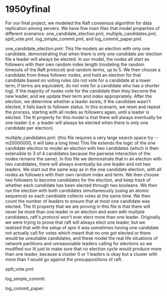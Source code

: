 # 1950yfinal

For our final project, we modeled the Raft consensus algorithm for data replication among servers. We have five main files that model properties of different scenarios: one_candidate_election.pml, multiple_candidates.pml, split_vote.pml, log_simple_commit.pml, and log_commit_paper.pml.

one_candidate_election.pml:
	This file models an election with only one candidate, demonstrating that when there is only one candidate per election file a leader will always be elected. In our model, the nodes all start as followers with their own random index length (modeling the random timeouts of the Raft protocol) and random terms, up to 5. We then choose a candidate from these follower nodes, and hold an election for that candidate based on voting rules (do not vote for a candidate at a lower term; if terms are equivalent, do not vote for a candidate who has a shorter log). If the majority of nodes vote for the candidate then they become the new leader, and we update their term and index appropriately. 
	After the election, we determine whether a leader exists; if the candidate wasn't elected, it falls back to follower status. In this scenario, we reset and repeat the process, starting with all nodes as followers again, until a leader is elected. The ltl property for this model is that there will always eventually be one leader (i.e. a leader will always be elected when there is only one candidate per election).

multiple_candidates.pml:
    (this file requires a very large search space try --m20000000, it will take a long time)
	This file extends the logic of the one candidate election to model an election with two candidates (which is then extensible to 3 of 4 candidates because the pairwise interaction of the nodes remains the same). In this file we demonstrate that in an election with two candidates, there will always eventually be one leader and not two leaders.
	We start out the same way as in the one candidate election, with all nodes as followers with their own random index and term. We then choose two followers to become candidates for the election, and keep track of whether each candidate has been elected through two booleans. We then run the election with both candidates simultaneously (using an atomic sequence) so each candidate collects votes at the same time. We then count the number of leaders to ensure that at most one candidate was elected. 
	The ltl property that we are proving in this file is that there will never be more than one leader in an election and even with multiple candidates, raft's protocol won't ever elect more than one leader.
    Originally we were trying to prove that raft will always elect one leader, but we realized that with the setup of spin it was sometimes having one candidate not actually call for votes which meant that no one got elected or there would be unsuitable candidates, and these model the real life situations of network partitions and unreasonable leaders calling for elections so we modified our ltl just to make sure that no election cycle would produce more than one leader, because a cluster 0 or 1 leaders is okay but a cluster with more than 1 would go against the presuppositions of raft. 

split_vote.pml:

log_simple_commit:

log_commit_paper:
